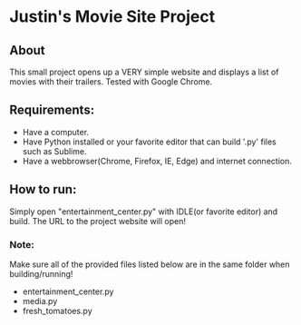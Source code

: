 # Justin's Movie Site Project

## About

This small project opens up a VERY simple website and displays a list of movies with their trailers.  Tested with Google Chrome.

## Requirements:

- Have a computer.
- Have Python installed or your favorite editor that can build '.py' files such as Sublime.
- Have a webbrowser(Chrome, Firefox, IE, Edge) and internet connection.

## How to run:

Simply open "entertainment_center.py" with IDLE(or favorite editor) and build.
The URL to the project website will open!

### Note:
Make sure all of the provided files listed below are in the same folder when building/running!
- entertainment_center.py
- media.py
- fresh_tomatoes.py
